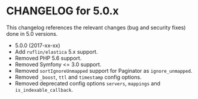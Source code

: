 CHANGELOG for 5.0.x
===================

This changelog references the relevant changes (bug and security fixes) done
in 5.0 versions.

* 5.0.0 (2017-xx-xx)
 * Add `ruflin/elastica` 5.x support.
 * Removed PHP 5.6 support.
 * Removed Symfony <= 3.0 support.
 * Removed `sortIgnoreUnmapped` support for Paginator as `ignore_unmapped`.
 * Removed `_boost`, `ttl` and `timestamp` config options.
 * Removed deprecated config options `servers`, `mappings` and `is_indexable_callback`.
